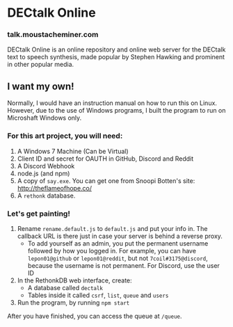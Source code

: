 # DECtalk Online
### talk.moustacheminer.com

DECtalk Online is an online repository and online web server for the DECtalk text to speech synthesis, made popular by Stephen Hawking and prominent in other popular media.

## I want my own!

Normally, I would have an instruction manual on how to run this on Linux. However, due to the use of Windows programs, I built the program to run on Microshaft Windows only.

### For this art project, you will need:

1. A Windows 7 Machine (Can be Virtual)
2. Client ID and secret for OAUTH in GitHub, Discord and Reddit
3. A Discord Webhook
4. node.js (and npm)
5. A copy of `say.exe`. You can get one from Snoopi Botten's site: http://theflameofhope.co/
6. A `rethonk` database.

### Let's get painting!

1. Rename `rename.default.js` to `default.js` and put your info in. The callback URL is there just in case your server is behind a reverse proxy.
	- To add yourself as an admin, you put the permanent username followed by how you logged in. For example, you can have `lepon01@github` or `lepon01@reddit`, but not `7coil#3175@discord`, because the username is not permanent. For Discord, use the user ID
2. In the RethonkDB web interface, create:
	- A database called `dectalk`
	- Tables inside it called `csrf`, `list`, `queue` and `users`
3. Run the program, by running `npm start`

After you have finished, you can access the queue at `/queue`.